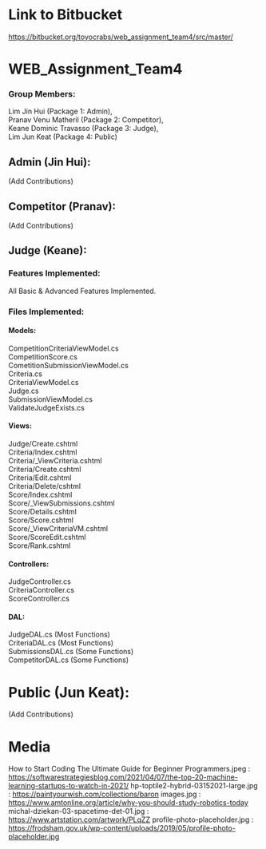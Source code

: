 # Link to Bitbucket 
https://bitbucket.org/toyocrabs/web_assignment_team4/src/master/

# WEB_Assignment_Team4
### Group Members:  
Lim Jin Hui (Package 1: Admin),   
Pranav Venu Matheril (Package 2: Competitor),  
Keane Dominic Travasso (Package 3: Judge),  
Lim Jun Keat (Package 4: Public)  

## Admin (Jin Hui):  
(Add Contributions)

## Competitor (Pranav):  
(Add Contributions)

## Judge (Keane):  

### Features Implemented:  
All Basic & Advanced Features Implemented.  

### Files Implemented:  
#### Models:  
CompetitionCriteriaViewModel.cs  
CompetitionScore.cs  
CometitionSubmissionViewModel.cs  
Criteria.cs  
CriteriaViewModel.cs  
Judge.cs  
SubmissionViewModel.cs  
ValidateJudgeExists.cs  
  
#### Views:  
Judge/Create.cshtml  
Criteria/Index.cshtml  
Criteria/_ViewCriteria.cshtml  
Criteria/Create.cshtml  
Criteria/Edit.cshtml  
Criteria/Delete/cshtml  
Score/Index.cshtml  
Score/_ViewSubmissions.cshtml  
Score/Details.cshtml  
Score/Score.cshtml  
Score/_ViewCriteriaVM.cshtml  
Score/ScoreEdit.cshtml  
Score/Rank.cshtml  
  
#### Controllers:  
JudgeController.cs  
CriteriaController.cs  
ScoreController.cs  
  
#### DAL:  
JudgeDAL.cs (Most Functions)  
CriteriaDAL.cs (Most Functions)  
SubmissionsDAL.cs (Some Functions)  
CompetitorDAL.cs (Some Functions)  
  
# Public (Jun Keat):  
(Add Contributions)  

# Media 
How to Start Coding The Ultimate Guide for Beginner Programmers.jpeg : https://softwarestrategiesblog.com/2021/04/07/the-top-20-machine-learning-startups-to-watch-in-2021/
hp-toptile2-hybrid-03152021-large.jpg : https://paintyourwish.com/collections/baron
images.jpg : https://www.amtonline.org/article/why-you-should-study-robotics-today
michal-dziekan-03-spacetime-det-01.jpg : https://www.artstation.com/artwork/PLqZZ
profile-photo-placeholder.jpg : https://frodsham.gov.uk/wp-content/uploads/2019/05/profile-photo-placeholder.jpg
